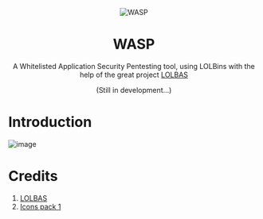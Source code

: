 <p align="center"><img src="https://media.istockphoto.com/vectors/abstract-wasp-logo-stylized-insect-icon-wasp-hornet-bee-or-bumblebee-vector-id1194258523?k=20&m=1194258523&s=612x612&w=0&h=vJzl19OPcGTo9W8qRxwKZxxDwZA3E_USKgKEfBBev-E=" alt="WASP"/></a></p>
<h1 align="center">WASP</h1>
<p align="center">A Whitelisted Application Security Pentesting tool, using LOLBins with the help of the great project <a href="https://lolbas-project.github.io/">LOLBAS</a></p>


<p align="center">(Still in development...) </p>

# Introduction

![image](https://user-images.githubusercontent.com/12537739/149667302-21bee023-ecf6-4037-bc44-0cb803b353b0.png)


# Credits

1.  [LOLBAS](https://lolbas-project.github.io/)
2.  [Icons pack 1](https://icons8.com/)
